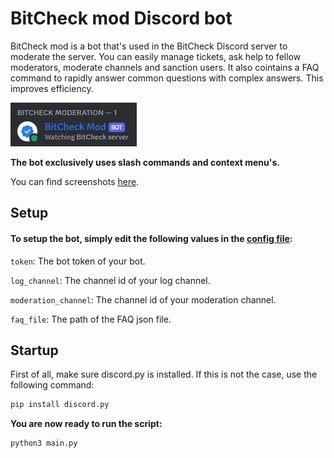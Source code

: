 # BitCheck mod Discord bot

BitCheck mod is a bot that's used in the BitCheck Discord server to moderate the server.
You can easily manage tickets, ask help to fellow moderators, moderate channels and sanction users.
It also cointains a FAQ command to rapidly answer common questions with complex answers. This improves efficiency.

![1683845548935](image/readme/1683845548935.png)

**The bot exclusively uses slash commands and context menu's.** 

You can find screenshots [here](https://github.com/EwoutDeCoster/BitCheck-moderation/tree/master/image/readme "Command screenshots").

## Setup

#### **To setup the bot, simply edit the following values in the [config file](config.json):**

`token`: The bot token of your bot.

`log_channel`: The channel id of your log channel.

`moderation_channel`: The channel id of your moderation channel. 

`faq_file`: The path of the FAQ json file.

## Startup

First of all, make sure discord.py is installed. If this is not the case, use the following command:

```bash
pip install discord.py
```

**You are now ready to run the script:**

```bash
python3 main.py
```
